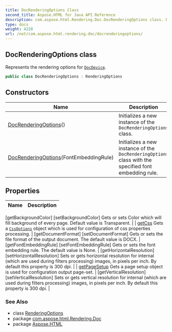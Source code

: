 ```yaml
---
title: DocRenderingOptions Class
second_title: Aspose.HTML for Java API Reference
description: com.aspose.html.Rendering.Doc.DocRenderingOptions class. Represents the rendering options for DocDevice
type: docs
weight: 4220
url: /net/com.aspose.html.rendering.doc/docrenderingoptions/
---
```

## DocRenderingOptions class

Represents the rendering options for [`DocDevice`](../docdevice/).

```java
public class DocRenderingOptions : RenderingOptions
```

## Constructors

| Name | Description |
| --- | --- |
| [DocRenderingOptions](docrenderingoptions/#constructor)() | Initializes a new instance of the `DocRenderingOptions` class. |
| [DocRenderingOptions](docrenderingoptions/#constructor_1)(FontEmbeddingRule) | Initializes a new instance of the `DocRenderingOptions` class with the specified font embedding rule. |

## Properties

| Name | Description |
| --- | --- |
[getBackgroundColor]
[setBackgroundColor] Gets or sets Color which will fill background of every page. Default value is Transparent. |
| [getCss](../../com.aspose.html.rendering/renderingoptions/css/) Gets a [`CssOptions`](../../com.aspose.html.rendering/cssoptions/) object which is used for configuration of css properties processing. |
[getDocumentFormat]
[setDocumentFormat] Gets or sets the file format of the output document. The default value is DOCX. |
[getFontEmbeddingRule]
[setFontEmbeddingRule] Gets or sets the font embedding rule. The default value is None. |
[getHorizontalResolution]
[setHorizontalResolution] Sets or gets horizontal resolution for internal (which are used during filters processing) images, in pixels per inch. By default this property is 300 dpi. |
| [getPageSetup](../../com.aspose.html.rendering/renderingoptions/pagesetup/) Gets a page setup object is used for configuration output page-set. |
[getVerticalResolution]
[setVerticalResolution] Sets or gets vertical resolution for internal (which are used during filters processing) images, in pixels per inch. By default this property is 300 dpi. |

### See Also

* class [RenderingOptions](../../com.aspose.html.rendering/renderingoptions/)
* package [com.aspose.html.Rendering.Doc](../../com.aspose.html.rendering.doc/)
* package [Aspose.HTML](../../)
